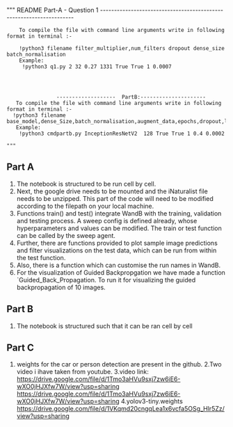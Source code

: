  """
    README Part-A - Question 1 --------------------------------------------------------------------
        
        To compile the file with command line arguments write in following format in terminal :-
	
        !python3 filename filter_multiplier,num_filters dropout dense_size  batch_normalisation
        Example:
         !python3 q1.py 2 32 0.27 1331 True True 1 0.0007
    



                    -------------------  PartB:---------------------
       To compile the file with command line arguments write in following format in terminal :-
      !python3 filename base_model,dense_Size,batch_normalisation,augment_data,epochs,dropout,lr
       Example:
        !python3 cmdpartb.py InceptionResNetV2  128 True True 1 0.4 0.0002
    
    """
## Part A

1. The notebook is structured to be run cell by cell.
2. Next, the google drive needs to be mounted and the iNaturalist file needs to be unzipped. This part of the code will need to be modified according to the filepath on your local machine.
3. Functions train() and test() integrate WandB with the training, validation and testing process. A sweep config is defined already, whose hyperparameters and values can be modified. The train or test function can be called by the sweep agent.
4. Further, there are functions provided to plot sample image predictions and filter visualizations on the test data, which can be run from within the test function.
5. Also, there is a function which can customise the run names in WandB.
6. For the visualization of Guided Backpropgation we have made a function `Guided_Back_Propagation. To run it for visualizing the guided backpropagation of 10 images.


## Part B

1. The notebook is structured such that it can be ran cell by cell


## Part C
1. weights for the car or person detection are present in the github.
2.Two video i ihave taken from youtube.
3.video link:
https://drive.google.com/file/d/1Tmo3aHVu9sxj7zw6iE6-wXO0jHJXfw7W/view?usp=sharing
https://drive.google.com/file/d/1Tmo3aHVu9sxj7zw6iE6-wXO0jHJXfw7W/view?usp=sharing
4.yolov3-tiny.weights
https://drive.google.com/file/d/1VKqmd20cngqLea1x6vcfa5OSg_Hlr5Zz/view?usp=sharing
